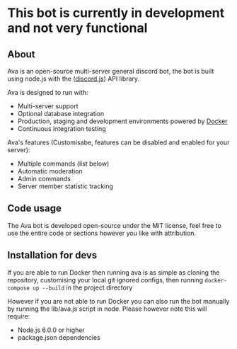# This bot is currently in development and not very functional

## About
Ava is an open-source multi-server general discord bot, the bot is built using node.js with the ([discord.js](https://github.com/hydrabolt/discord.js)) API library.

Ava is designed to run with:
- Multi-server support
- Optional database integration
- Production, staging and development environments powered by [Docker](https://www.docker.com/what-docker)
- Continuous integration testing

Ava's features (Customisabe, features can be disabled and enabled for your server):
- Multiple commands (list below)
- Automatic moderation
- Admin commands
- Server member statistic tracking

## Code usage
The Ava bot is developed open-source under the MIT license, feel free to use the entire code or sections however you like with attribution.

## Installation for devs
If you are able to run Docker then running ava is as simple as cloning the repository, customising your local git ignored configs, then running `docker-compose up --build` in the project directory

However if you are not able to run Docker you can also run the bot manually by running the lib/ava.js script in node. Please however note this will require:
- Node.js 6.0.0 or higher
- package.json dependencies
